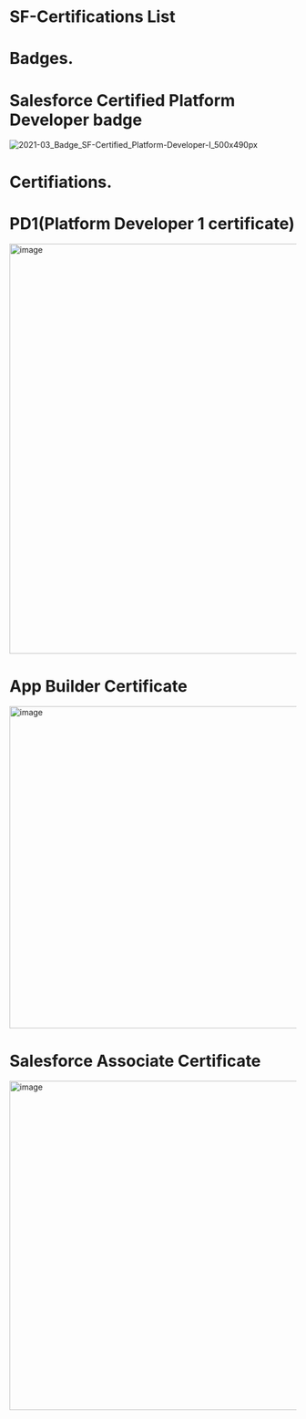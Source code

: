 # SF-Certifications List
# Badges.
  # Salesforce Certified Platform Developer badge
  ![2021-03_Badge_SF-Certified_Platform-Developer-I_500x490px](https://github.com/swatik1/SF-Certifications/assets/35999271/1f92cf91-f5df-4a06-a403-8a4239d0c115)

# Certifiations.

  # PD1(Platform Developer 1 certificate)
  <img width="719" alt="image" src="https://github.com/swatik1/SF-Certifications/assets/35999271/bc63b583-1650-46da-9277-20234366852c">  


  # App Builder Certificate
  <img width="565" alt="image" src="https://github.com/swatik1/SF-Certifications/assets/35999271/60e6741a-4e08-4d9c-afdf-29c0f2dea7cf">

  # Salesforce Associate Certificate
  <img width="577" alt="image" src="https://github.com/swatik1/SF-Certifications/assets/35999271/0088c657-fa79-42b8-9fcf-992e15b8a663">
  

    

  
